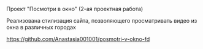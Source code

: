 Проект "Посмотри в окно" (2-ая проектная работа)      

Реализована стилизация сайта, позволяющего просматривать видео из окна в различных городах    

https://github.com/Anastasia001001/posmotri-v-okno-fd
